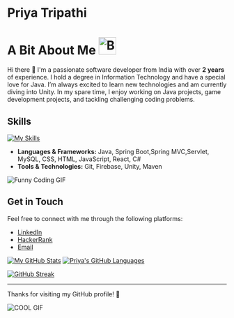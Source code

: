 # Priya Tripathi 

# A Bit About Me  <img src="https://raw.githubusercontent.com/Tarikul-Islam-Anik/Animated-Fluent-Emojis/master/Emojis/Smilies/Beaming%20Face%20with%20Smiling%20Eyes.png" alt="Beaming Face with Smiling Eyes" width="40" height="40" /> 

Hi there 👋 I'm a passionate software developer from India with over **2 years** of experience. I hold a degree in Information Technology and have a special love for Java. I’m always excited to learn new technologies and am currently diving into Unity. In my spare time, I enjoy working on Java projects, game development projects, and tackling challenging coding problems.

## Skills
[![My Skills](https://skillicons.dev/icons?i=java,mysql,css,js,html,unity,firebase,react,c#,TortoiseSVN&unity=3)](https://skillicons.dev)

- **Languages & Frameworks:** Java, Spring Boot,Spring MVC,Servlet, MySQL, CSS, HTML, JavaScript, React, C#
- **Tools & Technologies:** Git, Firebase, Unity, Maven

![Funny Coding GIF](https://user-images.githubusercontent.com/74038190/212747903-e9bdf048-2dc8-41f9-b973-0e72ff07bfba.gif)

## Get in Touch

Feel free to connect with me through the following platforms:
- [LinkedIn](https://www.linkedin.com/in/priyaxtx/) 
- [HackerRank](https://www.hackerrank.com/profile/priyatripathi441)
- [Email](priyatripathi44222@gmail.com)

[![My GitHub Stats](https://github-readme-stats.vercel.app/api/?username=priyaxtx&count_private=true&theme=tokyonight&showicons=true)]()
[![Priya's GitHub Languages](https://github-readme-stats.vercel.app/api/top-langs/?username=priyaxtx&layout=compact&theme=tokyonight&card_width=380)]()

[![GitHub Streak](https://github-readme-streak-stats.herokuapp.com?user=priyaxtx&theme=tokyonight&hide_border=true&date_format=j%20M%5B%20Y%5D)](https://git.io/streak-stats)

---
Thanks for visiting my GitHub profile! 🚀

![COOL GIF](https://user-images.githubusercontent.com/74038190/212747107-5b654ba5-31c6-4366-b42b-51b822e9bc52.gif)
